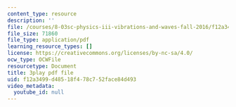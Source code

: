```yaml
---
content_type: resource
description: ''
file: /courses/8-03sc-physics-iii-vibrations-and-waves-fall-2016/f12a3499d48518f478c752face84d493_Roj7FVjl-gw.pdf
file_size: 71860
file_type: application/pdf
learning_resource_types: []
license: https://creativecommons.org/licenses/by-nc-sa/4.0/
ocw_type: OCWFile
resourcetype: Document
title: 3play pdf file
uid: f12a3499-d485-18f4-78c7-52face84d493
video_metadata:
  youtube_id: null
---
```


